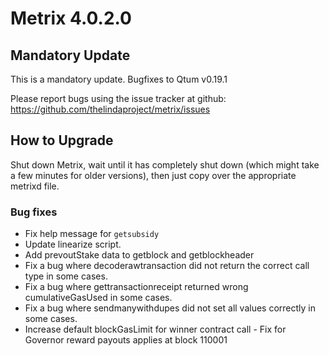 # Metrix 4.0.2.0

## Mandatory Update

This is a mandatory update.
Bugfixes to Qtum v0.19.1

Please report bugs using the issue tracker at github: https://github.com/thelindaproject/metrix/issues

## How to Upgrade
Shut down Metrix, wait until it has completely shut down (which might take a few minutes
for older versions), then just copy over the appropriate metrixd file.

### Bug fixes
- Fix help message for `getsubsidy`
- Update linearize script.
- Add prevoutStake data to getblock and getblockheader
- Fix a bug where decoderawtransaction did not return the correct call type in some cases.
- Fix a bug where gettransactionreceipt returned wrong cumulativeGasUsed in some cases.
- Fix a bug where sendmanywithdupes did not set all values correctly in some cases.
- Increase default blockGasLimit for winner contract call - Fix for Governor reward payouts applies at block 110001